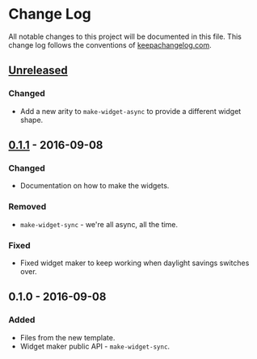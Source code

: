 # Change Log
All notable changes to this project will be documented in this file. This change log follows the conventions of [keepachangelog.com](http://keepachangelog.com/).

## [Unreleased]
### Changed
- Add a new arity to `make-widget-async` to provide a different widget shape.

## [0.1.1] - 2016-09-08
### Changed
- Documentation on how to make the widgets.

### Removed
- `make-widget-sync` - we're all async, all the time.

### Fixed
- Fixed widget maker to keep working when daylight savings switches over.

## 0.1.0 - 2016-09-08
### Added
- Files from the new template.
- Widget maker public API - `make-widget-sync`.

[Unreleased]: https://github.com/your-name/router/compare/0.1.1...HEAD
[0.1.1]: https://github.com/your-name/router/compare/0.1.0...0.1.1
